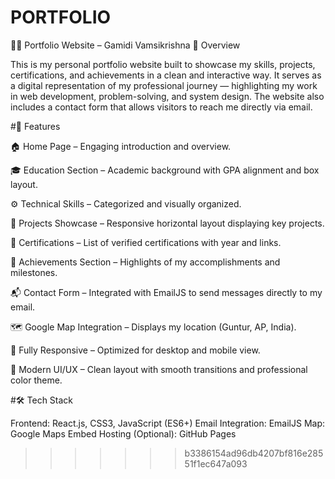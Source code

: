 
# PORTFOLIO
🧑‍💻 Portfolio Website – Gamidi Vamsikrishna
🚀 Overview

This is my personal portfolio website built to showcase my skills, projects, certifications, and achievements in a clean and interactive way.
It serves as a digital representation of my professional journey — highlighting my work in web development, problem-solving, and system design.
The website also includes a contact form that allows visitors to reach me directly via email.

#🎯 Features

🏠 Home Page – Engaging introduction and overview.

🎓 Education Section – Academic background with GPA alignment and box layout.

⚙️ Technical Skills – Categorized and visually organized.

💼 Projects Showcase – Responsive horizontal layout displaying key projects.

🏅 Certifications – List of verified certifications with year and links.

🧾 Achievements Section – Highlights of my accomplishments and milestones.

📬 Contact Form – Integrated with EmailJS to send messages directly to my email.

🗺️ Google Map Integration – Displays my location (Guntur, AP, India).

📱 Fully Responsive – Optimized for desktop and mobile view.

🎨 Modern UI/UX – Clean layout with smooth transitions and professional color theme.

#🛠️ Tech Stack

Frontend: React.js, CSS3, JavaScript (ES6+)
Email Integration: EmailJS
Map: Google Maps Embed
Hosting (Optional): GitHub Pages
>>>>>>> b3386154ad96db4207bf816e28551f1ec647a093
